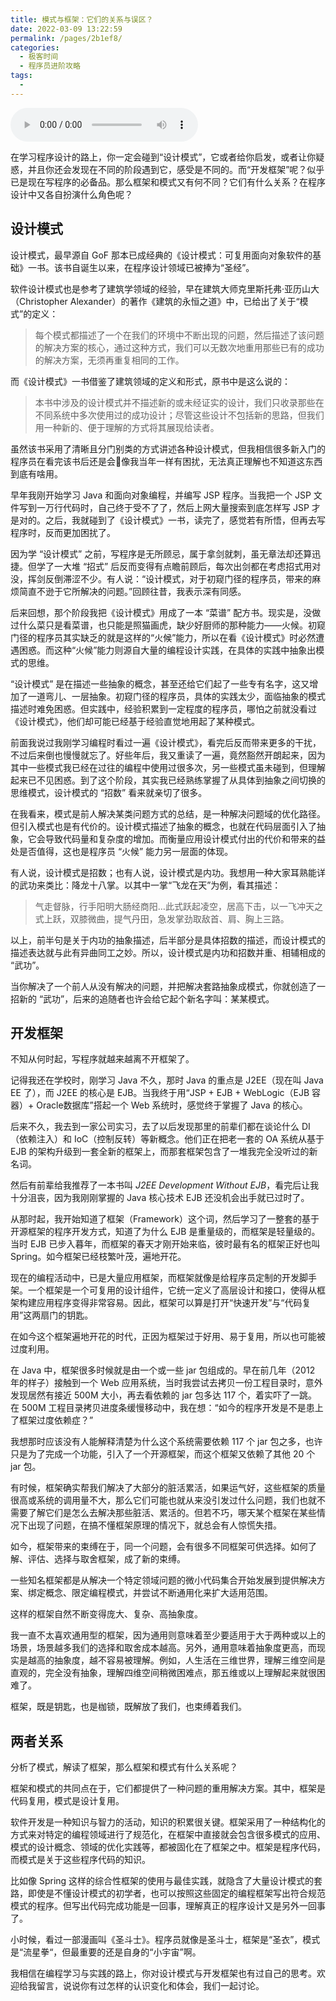 ```yaml
---
title: 模式与框架：它们的关系与误区？
date: 2022-03-09 13:22:59
permalink: /pages/2b1ef8/
categories:
  - 极客时间
  - 程序员进阶攻略
tags:
  - 
---
```

<audio title="06.模式与框架：它们的关系与误区？" src="https://static001.geekbang.org/resource/audio/e2/fc/e21c19df4c954e0495b6dd811af250fc.mp3" controls="controls"></audio> 
<p>在学习程序设计的路上，你一定会碰到“设计模式”，它或者给你启发，或者让你疑惑，并且你还会发现在不同的阶段遇到它，感受是不同的。而“开发框架”呢？似乎已是现在写程序的必备品。那么框架和模式又有何不同？它们有什么关系？在程序设计中又各自扮演什么角色呢？</p>
<h2>设计模式</h2>
<p>设计模式，最早源自 GoF 那本已成经典的《设计模式：可复用面向对象软件的基础》一书。该书自诞生以来，在程序设计领域已被捧为“圣经”。</p>
<p>软件设计模式也是参考了建筑学领域的经验，早在建筑大师克里斯托弗·亚历山大（Christopher Alexander）的著作《建筑的永恒之道》中，已给出了关于“模式”的定义：</p>
<blockquote>
<p>每个模式都描述了一个在我们的环境中不断出现的问题，然后描述了该问题的解决方案的核心，通过这种方式，我们可以无数次地重用那些已有的成功的解决方案，无须再重复相同的工作。</p>
</blockquote>
<p>而《设计模式》一书借鉴了建筑领域的定义和形式，原书中是这么说的：</p>
<blockquote>
<p>本书中涉及的设计模式并不描述新的或未经证实的设计，我们只收录那些在不同系统中多次使用过的成功设计；尽管这些设计不包括新的思路，但我们用一种新的、便于理解的方式将其展现给读者。</p>
</blockquote>
<p>虽然该书采用了清晰且分门别类的方式讲述各种设计模式，但我相信很多新入门的程序员在看完该书后还是会像我当年一样有困扰，无法真正理解也不知道这东西到底有啥用。</p><!-- [[[read_end]]] -->
<p>早年我刚开始学习 Java 和面向对象编程，并编写 JSP 程序。当我把一个 JSP 文件写到一万行代码时，自己终于受不了了，然后上网大量搜索到底怎样写 JSP 才是对的。之后，我就碰到了《设计模式》一书，读完了，感觉若有所悟，但再去写程序时，反而更加困扰了。</p>
<p>因为学 “设计模式” 之前，写程序是无所顾忌，属于拿剑就刺，虽无章法却还算迅捷。但学了一大堆 “招式” 后反而变得有点瞻前顾后，每次出剑都在考虑招式用对没，挥剑反倒滞涩不少。有人说：“设计模式，对于初窥门径的程序员，带来的麻烦简直不逊于它所解决的问题。”回顾往昔，我表示深有同感。</p>
<p>后来回想，那个阶段我把《设计模式》用成了一本 “菜谱” 配方书。现实是，没做过什么菜只是看菜谱，也只能是照猫画虎，缺少好厨师的那种能力——火候。初窥门径的程序员其实缺乏的就是这样的“火候”能力，所以在看《设计模式》时必然遭遇困惑。而这种“火候”能力则源自大量的编程设计实践，在具体的实践中抽象出模式的思维。</p>
<p>“设计模式” 是在描述一些抽象的概念，甚至还给它们起了一些专有名字，这又增加了一道弯儿、一层抽象。初窥门径的程序员，具体的实践太少，面临抽象的模式描述时难免困惑。但实践中，经验积累到一定程度的程序员，哪怕之前就没看过《设计模式》，他们却可能已经基于经验直觉地用起了某种模式。</p>
<p>前面我说过我刚学习编程时看过一遍《设计模式》，看完后反而带来更多的干扰，不过后来倒也慢慢就忘了。好些年后，我又重读了一遍，竟然豁然开朗起来，因为其中一些模式我已经在过往的编程中使用过很多次，另一些模式虽未碰到，但理解起来已不见困惑。到了这个阶段，其实我已经熟练掌握了从具体到抽象之间切换的思维模式，设计模式的 “招数” 看来就亲切了很多。</p>
<p>在我看来，模式是前人解决某类问题方式的总结，是一种解决问题域的优化路径。但引入模式也是有代价的。设计模式描述了抽象的概念，也就在代码层面引入了抽象，它会导致代码量和复杂度的增加。而衡量应用设计模式付出的代价和带来的益处是否值得，这也是程序员 “火候” 能力另一层面的体现。</p>
<p>有人说，设计模式是招数；也有人说，设计模式是内功。我想用一种大家耳熟能详的武功来类比：降龙十八掌。以其中一掌“飞龙在天”为例，看其描述：</p>
<blockquote>
<p>气走督脉，行手阳明大肠经商阳…此式跃起凌空，居高下击，以一飞冲天之式上跃，双膝微曲，提气丹田，急发掌劲取敌首、肩、胸上三路。</p>
</blockquote>
<p>以上，前半句是关于内功的抽象描述，后半部分是具体招数的描述，而设计模式的描述表达就与此有异曲同工之妙。所以，设计模式是内功和招数并重、相辅相成的 “武功”。</p>
<p>当你解决了一个前人从没有解决的问题，并把解决套路抽象成模式，你就创造了一招新的 “武功”，后来的追随者也许会给它起个新名字叫：某某模式。</p>
<h2>开发框架</h2>
<p>不知从何时起，写程序就越来越离不开框架了。</p>
<p>记得我还在学校时，刚学习 Java 不久，那时 Java 的重点是 J2EE（现在叫 Java EE 了），而 J2EE 的核心是 EJB。当我终于用“JSP + EJB + WebLogic（EJB 容器）+ Oracle数据库”搭起一个 Web 系统时，感觉终于掌握了 Java 的核心。</p>
<p>后来不久，我去到一家公司实习，去了以后发现那里的前辈们都在谈论什么 DI（依赖注入）和 IoC（控制反转）等新概念。他们正在把老一套的 OA 系统从基于 EJB 的架构升级到一套全新的框架上，而那套框架包含了一堆我完全没听过的新名词。</p>
<p>然后有前辈给我推荐了一本书叫 <em>J2EE Development Without EJB</em>，看完后让我十分沮丧，因为我刚刚掌握的 Java 核心技术 EJB 还没机会出手就已过时了。</p>
<p>从那时起，我开始知道了框架（Framework）这个词，然后学习了一整套的基于开源框架的程序开发方式，知道了为什么 EJB 是重量级的，而框架是轻量级的。当时 EJB 已步入暮年，而框架的春天才刚开始来临，彼时最有名的框架正好也叫 Spring。如今框架已经枝繁叶茂，遍地开花。</p>
<p>现在的编程活动中，已是大量应用框架，而框架就像是给程序员定制的开发脚手架。一个框架是一个可复用的设计组件，它统一定义了高层设计和接口，使得从框架构建应用程序变得非常容易。因此，框架可以算是打开“快速开发”与“代码复用”这两扇门的钥匙。</p>
<p>在如今这个框架遍地开花的时代，正因为框架过于好用、易于复用，所以也可能被过度利用。</p>
<p>在 Java 中，框架很多时候就是由一个或一些 jar 包组成的。早在前几年（2012 年的样子）接触到一个 Web 应用系统，当时我尝试去拷贝一份工程目录时，意外发现居然有接近 500M 大小，再去看依赖的 jar 包多达 117 个，着实吓了一跳。在 500M 工程目录拷贝进度条缓慢移动中，我在想：“如今的程序开发是不是患上了框架过度依赖症？”</p>
<p>我想那时应该没有人能解释清楚为什么这个系统需要依赖 117 个 jar 包之多，也许只是为了完成一个功能，引入了一个开源框架，而这个框架又依赖了其他 20 个 jar 包。</p>
<p>有时候，框架确实帮我们解决了大部分的脏活累活，如果运气好，这些框架的质量很高或系统的调用量不大，那么它们可能也就从来没引发过什么问题，我们也就不需要了解它们是怎么去解决那些脏活、累活的。但若不巧，哪天某个框架在某些情况下出现了问题，在搞不懂框架原理的情况下，就总会有人惊慌失措。</p>
<p>如今，框架带来的束缚在于，同一个问题，会有很多不同框架可供选择。如何了解、评估、选择与取舍框架，成了新的束缚。</p>
<p>一些知名框架都是从解决一个特定领域问题的微小代码集合开始发展到提供解决方案、绑定概念、限定编程模式，并尝试不断通用化来扩大适用范围。</p>
<p>这样的框架自然不断变得庞大、复杂、高抽象度。</p>
<p>我一直不太喜欢通用型的框架，因为通用则意味着至少要适用于大于两种或以上的场景，场景越多我们的选择和取舍成本越高。另外，通用意味着抽象度更高，而现实是越高的抽象度，越不容易被理解。例如，人生活在三维世界，理解三维空间是直观的，完全没有抽象，理解四维空间稍微困难点，那五维或以上理解起来就很困难了。</p>
<p>框架，既是钥匙，也是枷锁，既解放了我们，也束缚着我们。</p>
<h2>两者关系</h2>
<p>分析了模式，解读了框架，那么框架和模式有什么关系呢？</p>
<p>框架和模式的共同点在于，它们都提供了一种问题的重用解决方案。其中，框架是代码复用，模式是设计复用。</p>
<p>软件开发是一种知识与智力的活动，知识的积累很关键。框架采用了一种结构化的方式来对特定的编程领域进行了规范化，在框架中直接就会包含很多模式的应用、模式的设计概念、领域的优化实践等，都被固化在了框架之中。框架是程序代码，而模式是关于这些程序代码的知识。</p>
<p>比如像 Spring 这样的综合性框架的使用与最佳实践，就隐含了大量设计模式的套路，即使是不懂设计模式的初学者，也可以按照这些固定的编程框架写出符合规范模式的程序。但写出代码完成功能是一回事，理解真正的程序设计又是另外一回事了。</p>
<p>小时候，看过一部漫画叫《圣斗士》。程序员就像是圣斗士，框架是“圣衣”，模式是“流星拳“，但最重要的还是自身的“小宇宙”啊。</p>
<p>我相信在编程学习与实践的路上，你对设计模式与开发框架也有过自己的思考。欢迎给我留言，说说你有过怎样的认识变化和体会，我们一起讨论。</p>
<p></p>
